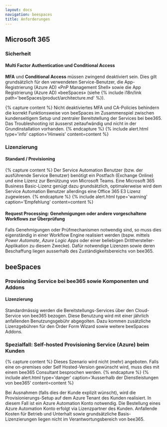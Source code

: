 ```yaml
---
layout: docs
navigation: beespaces
title: Anforderungen
---
```


## Microsoft 365
### Sicherheit
#### Multi Factor Authentication und Conditional Access
**MFA** und **Conditional Access** müssen zwingend deaktiviert sein. Dies gilt grundsätzlich für den verwendeten Service-Benutzer, die App-Registrierung (Azure AD) «PnP Management Shell» sowie die App Registrierung (Azure AD) «beeSpaces» (siehe {% include i18n/link path='beeSpaces/product/architecture.md' %}).

{% capture content %}
Nicht deaktiviertes MFA und CA-Policies behindern die korrekt Funktionsweise von beeSpaces im Zusammenspiel zwischen kundenseitigem Setup und zentraler Bereitstellung der Services bei bee365.
Das Troubleshooting ist äusserst zeitaufwändig und nicht in der Grundinstallation vorhanden.
{% endcapture %}
{% include alert.html type='info' caption='Hinweis' content=content %}


### Lizenzierung
#### Standard / Provisioning
{% capture content %}
Der Service Automation Benutzer (bzw. der ausführende Service Benutzer) benötigt ein Postfach (Exchange Online) und eine Lizenz zur Benützung von Microsoft Teams. Eine Microsoft 365 Business Basic-Lizenz genügt dazu grundsätzlich, optimalerweise wird dem Service Automation Benutzer allerdings eine Office 365 E3 Lizenz zugewiesen.
{% endcapture %}
{% include alert.html type='warning' caption='Empfehlung' content=content %}

#### Request Processing: Genehmigungen oder andere vorgeschaltene Workflows zur Überprüfung 
Falls Genehmigungen oder Prüfmechanismen notwendig sind, so muss dies eigenständig in einer Workflow Engine realisiert werden (bspw. mittels *Power Automate*, *Azure Logic Apps* oder einer beliebigen Dritthersteller-Applikation zu diesem Zwecke). Dafür notwendige Lizenzen sowie deren Beschaffung liegen ausserhalb des Zuständigkeitsbereichs von bee365. 


## beeSpaces
### Provisioning Service bei bee365 sowie Komponenten und Addons
#### Lizenzierung
Standardmässig werden die Bereitstellungs-Services über den Cloud-Service von bee365 bezogen. Diese Benutzung wird mit einer jährlich anfallenden Benutzungsgebühr abgegolten. Dazu kommen zusätzliche Lizenzgebühren für den Order Form Wizard sowie weitere beeSpaces Addons.

### Spezialfall: Self-hosted Provisioning Service (Azure) beim Kunden
{% capture content %}
Dieses Szenario wird nicht (mehr) angeboten. Falls eine on-premises oder Self Hosted-Version gewünscht wird, muss dies mit einem bee365 Consultant besprochen werden.
{% endcapture %}
{% include alert.html type='danger' caption='Ausserhalb der Dienstleistungen von bee365' content=content %}


Bei Ausnahmen (falls dies der Kunde explizit wünscht), wird die Provisionierungs-Setup auf dem Azure Tenant des Kunden realisiert. In diesem Fall ist ein Azure Automation Konto notwendig. Die Bestellung eines Azure Automation Konto erfolgt via Lizenzpartner des Kunden. Anfallende Kosten für Betrieb und Unterhalt sowie grundsätzliche Basis-Lizenzierungen liegen nicht im Verantwortungsbereich von bee365.